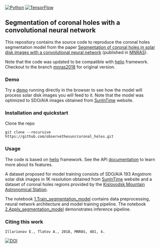 [![Python](https://img.shields.io/badge/python-3-blue.svg)](https://python.org)
[![TensorFlow](https://img.shields.io/badge/TensorFlow-1.4-orange.svg)](https://tensorflow.org)

## Segmentation of coronal holes with a convolutional neural network

This repository contains the source code to reproduce the coronal holes segmentation model from the paper [Segmentation of coronal holes in solar disk images with a convolutional neural network](https://arxiv.org/abs/1809.05748) (published in [MNRAS](https://doi.org/10.1093/mnras/sty2628)).

Note that the code was updated to be compatible with [helio](https://github.com/observethesun/helio) framework.
Checkout to the branch [mnras2018](https://github.com/observethesun/coronal_holes/tree/mnras2018) for original version.

### Demo

Try a [demo](https://illarionovea.github.io/) running directly in the browser
to see how the model will process solar disk images you will feed to it.
Note that the model was optimized to SDO/AIA images obtained from [SunInTime](https://suntoday.lmsal.com/suntoday/)
website. 

### Installation and quickstart

Clone the repo
```
git clone --recursive https://github.com/observethesun/coronal_holes.git
```

### Usage

The code is based on [helio](https://github.com/observethesun/helio) framework. See the API [documentation](http://observethesun.github.io/helio/) to learn more about its features.

A dataset proposed for model training consists of SDO/AIA 193 Angstrom solar disk images in 1K
resolution obtained from [SunInTime](https://suntoday.lmsal.com/suntoday/) website and a dataset
of coronal holes regions provided by the
[Kislovodsk Mountain Astronomical Station](http://en.solarstation.ru/).

The notebook [1.Train_segmentation_model](./notebooks/1.Train_segmentation_model.ipynb) 
contains data preprocessing, neural network architecture and model training pipeline.
The notebook [2.Apply_segmentation_model](./notebooks/2.Apply_segmentation_model.ipynb) 
demonstrates inference pipeline.

### Citing this work

```
Illarionov E., Tlatov А., 2018, MNRAS, 481, 4.
```

[![DOI](https://zenodo.org/badge/DOI/10.1093/mnras/sty2628.svg)](https://doi.org/10.1093/mnras/sty2628)
